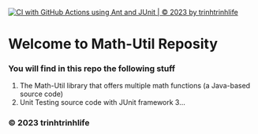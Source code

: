 [![CI with GitHub Actions using Ant and JUnit | © 2023 by trinhtrinhlife](https://github.com/trinhtrinh342004/math-util/actions/workflows/ci-junit.yml/badge.svg)](https://github.com/trinhtrinh342004/math-util/actions/workflows/ci-junit.yml)

# Welcome to Math-Util Reposity
### You will find in this repo the following stuff
1. The Math-Util library that offers multiple math functions (a Java-based source code)
2. Unit Testing source code with JUnit framework
3...

### © 2023 trinhtrinhlife